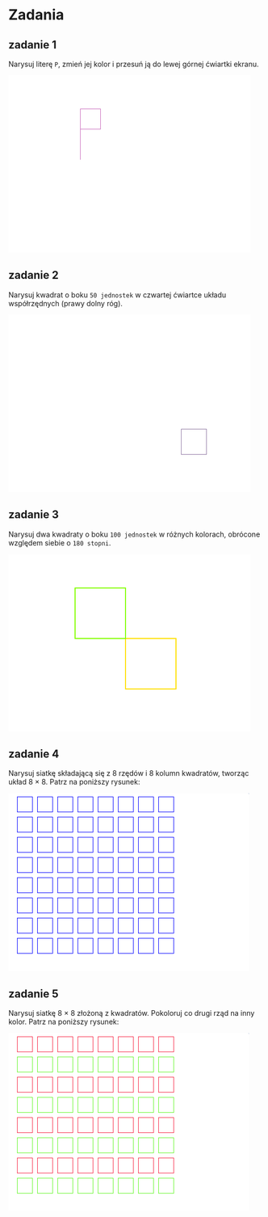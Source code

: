 # Zadania

## zadanie 1

Narysuj literę ```P```, zmień jej kolor i przesuń ją do lewej górnej ćwiartki ekranu.

<img src="./litera_p.png" />

## zadanie 2

Narysuj kwadrat o boku ```50 jednostek``` w czwartej ćwiartce układu współrzędnych (prawy dolny róg).

<img src="./kwadrat_czwarta_cwiartka.png" />


## zadanie 3
 
Narysuj dwa kwadraty o boku ```100 jednostek``` w różnych kolorach, obrócone względem siebie o ```180 stopni```.

<img src="./kwadraty_rotate.png" />

## zadanie 4
 
Narysuj siatkę składającą się z 8 rzędów i 8 kolumn kwadratów, tworząc układ 8 × 8. Patrz na poniższy rysunek:

<img src="../szachownica_kwadraty.png" />

## zadanie 5
 
Narysuj siatkę 8 × 8 złożoną z kwadratów. Pokoloruj co drugi rząd na inny kolor. Patrz na poniższy rysunek:

<img src="../szachownica_kwadraty_2.png" />
